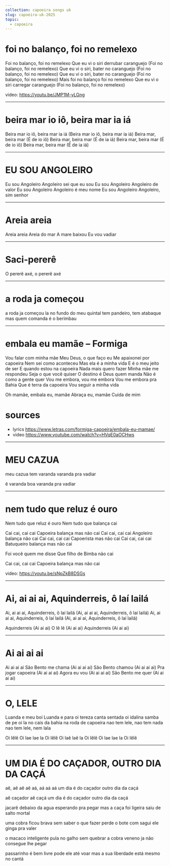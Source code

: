 ```yaml
---
collection: capoeira songs uk
slug: capoeira-uk-2025
topic:
  - capoeira
---
```


# foi no balanço, foi no remelexo

Foi no balanço, foi no remelexo
Que eu vi o siri derrubar caranguejo
(Foi no balanço, foi no remelexo)
Que eu vi o siri, bater no caranguejo
(Foi no balanço, foi no remelexo)
Que eu vi o siri, bater no caranguejo
(Foi no balanço, foi no remelexo)
Mais foi no balanço foi no remelexo
Que eu vi o siri carregar caranguejo
(Foi no balanço, foi no remelexo)

video: https://youtu.be/JMP1M-yLGng

---

# beira mar io iô, beira mar ia iá

Beira mar io iô, beira mar ia iá
(Beira mar io iô, beira mar ia iá)
Beira mar, beira mar
(É de io iô)
Beira mar, beira mar
(É de ia iá)
Beira mar, beira mar
(É de io iô)
Beira mar, beira mar
(É de ia iá)

---

# EU SOU ANGOLEIRO

Eu sou Angoleiro
Angoleiro sei que eu sou
Eu sou Angoleiro
Angoleiro de valor
Eu sou Angoleiro
Angoleiro é meu nome
Eu sou Angoleiro
Angoleiro, sim senhor

---

# Areia areia

Areia areia
Areia do mar
A mare baixou
Eu vou vadiar

---

# Saci-pererê

O pererê axé, o pererê axé

---

# a roda ja começou

a roda ja começou
la no fundo do meu quintal
tem pandeiro, tem atabaque
mas quem comanda é o berimbau

---

# embala eu mamãe – Formiga

Vou falar com minha mãe
Meu Deus, o que faço eu
Me apaixonei por capoeira
Nem sei como aconteceu
Mas ela é a minha vida
E é o meu jeito de ser
E quando estou na capoeira
Nada mais quero fazer
Minha mãe me respondeu
Seja o que você quiser
O destino é Deus quem manda
Não é como a gente quer
Vou me embora, vou me embora
Vou me embora pra Bahia
Que é terra da capoeira
Vou seguir a minha vida

Oh mamãe, embala eu, mamãe
Abraça eu, mamãe
Cuida de mim

# sources
- lyrics https://www.letras.com/formiga-capoeira/embala-eu-mamae/
- video https://www.youtube.com/watch?v=HVqE0aOCHws

---

# MEU CAZUA

meu cazua tem varanda
varanda pra vadiar

ê varanda boa
varanda pra vadiar

---

# nem tudo que reluz é ouro

Nem tudo que reluz é ouro
Nem tudo que balança cai

Cai cai, cai cai
Capoeira balança mas não cai
Cai cai, cai cai
Angoleiro balança não cai
Cai cai, cai cai
Capoerista mas não cai
Cai cai, cai cai
Batuqueiro balança mas não cai

Foi você quem me disse
Que filho de Bimba não cai

Cai cai, cai cai
Capoeira balança mas não cai

video: https://youtu.be/sNpZkB8DSGs

---

# Ai, ai ai ai, Aquinderreis, ô laí lailá

Ai, ai ai ai, Aquinderreis, ô laí lailá
(Ai, ai ai ai, Aquinderreis, ô laí lailá)
Ai, ai ai ai, Aquinderreis, ô laí lailá
(Ai, ai ai ai, Aquinderreis, ô laí lailá)

Aquinderreis
(Ai ai ai)
O lê lê
(Ai ai ai)
Aquinderreis
(Ai ai ai)

---

# Ai ai ai ai

Ai ai ai ai
São Bento me chama
(Ai ai ai ai)
São Bento chamou
(Ai ai ai ai)
Pra jogar capoeira
(Ai ai ai ai)
Agora eu vou
(Ai ai ai ai)
São Bento me quer
(Ai ai ai ai)

---

# O, LELE

Luanda e meu boi
Luanda e para
oi tereza canta sentada
oi idalina samba de pe
oi la no cais da bahia
na roda de capoeira
nao tem lele, nao tem nada
nao tem lele, nem lala

Oi lêlê
Oi lae lae la
Oi lêlê
Oi laê laê la
Oi lêlê
Oi lae lae la
Oi lêlê

---

# UM DIA É DO CAÇADOR, OUTRO DIA DA CAÇÁ

aê, aê aê aê
aá, aá aá aá
um dia é do caçador
outro dia da caçá

aê caçador
aê caçá
um dia é do caçador
outro dia da caçá

jacarê debaixo da agua
esperando pra pegar
mas a caça foi ligeira
saiu de salto mortal

uma cobra ficou brava
sem saber o que fazer
perde o bote com sagui
ele ginga pra valer

o macaco inteligente
pula no galho sem quebrar
a cobra veneno ja não
consegue lhe pegar

passarinho é bem livre
pode ele até voar
mas a sua liberdade
está mesmo no cantá

